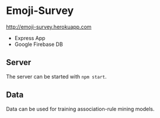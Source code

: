 # Emoji-Survey

http://emoji-survey.herokuapp.com

- Express App
- Google Firebase DB

## Server
The server can be started with `npm start`.

## Data
Data can be used for training association-rule mining models.
